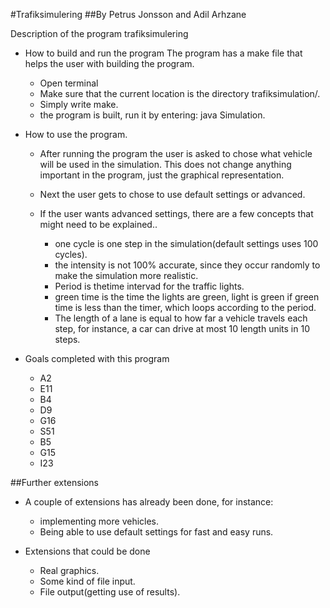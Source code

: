 #Trafiksimulering
##By Petrus Jonsson and Adil Arhzane

Description of the program trafiksimulering

* How to build and run the program
The program has a make file that helps the user with building the program.
    - Open terminal
    - Make sure that the current location is the directory trafiksimulation/.
    - Simply write make.
    - the program is built, run it by entering: java Simulation.

* How to use the program.
     - After running the program the user is asked to chose what vehicle will be used in the simulation. This does not change anything important in the program, just the graphical representation.
     - Next the user gets to chose to use default settings or advanced.
     - If the user wants advanced settings, there are a few concepts that might need to be explained..

       - one cycle is one step in the simulation(default settings uses 100 cycles).
       - the intensity is not 100% accurate, since they occur randomly to  make the simulation more realistic.
       - Period is thetime intervad for the traffic lights.
       - green time is the time the lights are green, light is green if green time is less than the timer, which loops according to the period.
       - The length of a lane is equal to how far a vehicle travels each step, for instance, a car can drive at most 10 length units in 10 steps.
     
* Goals completed with this program
  - A2
  - E11
  - B4
  - D9
  - G16
  - S51
  - B5
  - G15
  - I23

##Further extensions
* A couple of extensions has already been done, for instance:
  - implementing more vehicles.
  - Being able to use default settings for fast and easy runs.

* Extensions that could be done
  - Real graphics.
  - Some kind of file input.
  - File output(getting use of results).